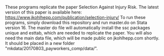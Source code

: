 These programs replicate the paper Selection Against Injury Risk. The latest version of this paper is available here: https://www.jkohlhepp.com/publication/selection-injury/
To run these programs, simply download this repository and run master.do on Stata version 16. The master do file will automatically install the ssc packages unique and esttab, which are needed to replicate the paper. You will also need the main data file, which will be made public on jkohlhepp.com shortly. It should be placed in a new folder "mkdata/20170803_payworkers_comp/data/".

